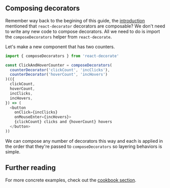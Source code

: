 ## Composing decorators

Remember way back to the begining of this guide, the [introduction](/docs/Introduction.md) mentioned that `react-decorator` decorators are composable?
We don't need to write any new code to compose decorators.
All we need to do is import the `composeDecorators` helper from `react-decorate`.

Let's make a new component that has two counters.

```javascript
import { composeDecorators } from 'react-decorate'

const ClickAndHoverCounter = composeDecorators(
  counterDecorator('clickCount', 'incClicks'),
  counterDecorator('hoverCount', 'incHovers')
)(({
  clickCount,
  hoverCount,
  incClicks,
  incHovers,
}) => (
  <button
    onClick={incClicks}
    onMouseEnter={incHovers}>
    {clickCount} clicks and {hoverCount} hovers
  </button>
))
```

We can compose any number of decorators this way and each is applied in the order that they're passed to `composeDecorators` so layering behaviors is simple.

## Further reading

For more concrete examples, check out the [cookbook section](../cookbook/README.md).

